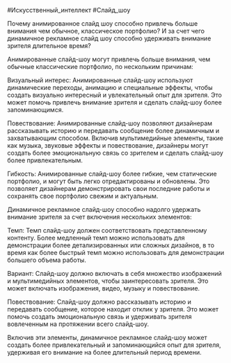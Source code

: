 #Искусственный_интеллект #Слайд_шоу 

Почему анимированное слайд шоу способно привлечь больше внимания чем обычное, классическое портфолио? 
И за счет чего динамичное рекламное слайд шоу способно  удерживать внимание зрителя длительное время?


Анимированные слайд-шоу могут привлечь больше внимания, чем обычные классические портфолио, по нескольким причинам:

Визуальный интерес: Анимированные слайд-шоу используют динамические переходы, анимацию и специальные эффекты, чтобы создать визуально интересный и увлекательный опыт для зрителя. Это может помочь привлечь внимание зрителя и сделать слайд-шоу более запоминающимся.

Повествование: Анимированные слайд-шоу позволяют дизайнерам рассказывать историю и передавать сообщение более динамичным и захватывающим способом. Включив мультимедийные элементы, такие как музыка, звуковые эффекты и повествование, дизайнеры могут создать более эмоциональную связь со зрителем и сделать слайд-шоу более привлекательным.

Гибкость: Анимированные слайд-шоу более гибкие, чем статические портфолио, и могут быть легко отредактированы и обновлены. Это позволяет дизайнерам демонстрировать свои последние работы и сохранять свое портфолио свежим и актуальным.

Динамичное рекламное слайд-шоу способно надолго удержать внимание зрителя за счет включения нескольких элементов:

Темп: Темп слайд-шоу должен соответствовать представленному контенту. Более медленный темп можно использовать для демонстрации более детализированных или сложных дизайнов, в то время как более быстрый темп можно использовать для демонстрации большего объема работы.

Вариант: Слайд-шоу должно включать в себя множество изображений и мультимедийных элементов, чтобы заинтересовать зрителя. Это может включать изображения, видео, музыку и повествование.

Повествование: Слайд-шоу должно рассказывать историю и передавать сообщение, которое находит отклик у зрителя. Это может помочь создать эмоциональную связь и удерживать зрителя вовлеченным на протяжении всего слайд-шоу.

Включив эти элементы, динамичное рекламное слайд-шоу может создать более привлекательный и запоминающийся опыт для зрителя, удерживая его внимание на более длительный период времени.